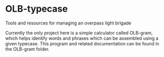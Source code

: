 OLB-typecase
============

Tools and resources for managing an overpass light brigade

Currently the only project here is a simple calculator called OLB-gram, which helps identify words and phrases which can be assembled using a given typecase.  This program and related documentation can be found in the OLB-gram folder.
